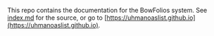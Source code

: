 This repo contains the documentation for the BowFolios system. See [index.md](index.md) for the source, or go to [https://uhmanoaslist.github.io](https://uhmanoaslist.github.io).
